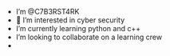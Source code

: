 -  I’m @C7B3RST4RK
- 👀 I’m interested in cyber security
- I’m currently learning python and c++
- I’m looking to collaborate on a learning crew
- 

<!---


